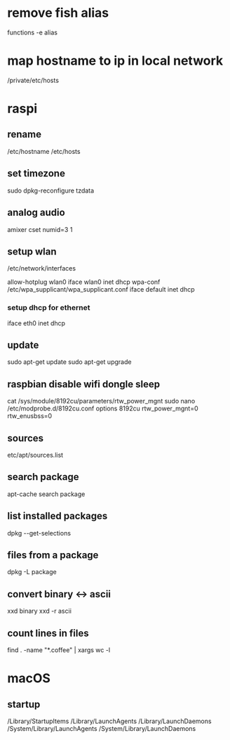 # remove fish alias

functions -e alias

# map hostname to ip in local network

/private/etc/hosts

# raspi

## rename

/etc/hostname
/etc/hosts

## set timezone

sudo dpkg-reconfigure tzdata

## analog audio

amixer cset numid=3 1

## setup wlan

/etc/network/interfaces

allow-hotplug wlan0
iface wlan0 inet dhcp
    wpa-conf /etc/wpa_supplicant/wpa_supplicant.conf
iface default inet dhcp

### setup dhcp for ethernet

iface eth0 inet dhcp

## update

sudo apt-get update
sudo apt-get upgrade

## raspbian disable wifi dongle sleep

cat /sys/module/8192cu/parameters/rtw_power_mgnt
sudo nano /etc/modprobe.d/8192cu.conf
options 8192cu rtw_power_mgnt=0 rtw_enusbss=0

## sources

etc/apt/sources.list

## search package

apt-cache search package

## list installed packages

dpkg --get-selections

## files from a package

dpkg -L package

## convert binary <-> ascii
xxd binary
xxd -r ascii

## count lines in files
find . -name "*.coffee" | xargs wc -l  

# macOS 

## startup

/Library/StartupItems
/Library/LaunchAgents
/Library/LaunchDaemons
/System/Library/LaunchAgents
/System/Library/LaunchDaemons

